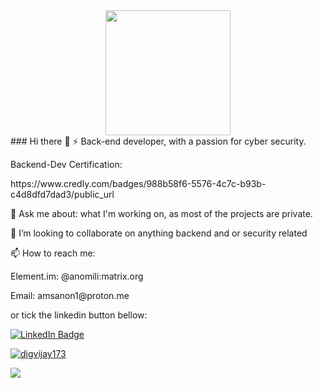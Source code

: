 
<div id="header" align="center">
  <img src="https://media.giphy.com/media/xTcnSWYZvafyhEACBO/giphy.gif" width="200"/>
</div>
### Hi there 👋
⚡ Back-end developer, with a passion for cyber security.
<p>
Backend-Dev Certification:
<p>
https://www.credly.com/badges/988b58f6-5576-4c7c-b93b-c4d8dfd7dad3/public_url

💬 Ask me about: what I'm working on, as most of the projects are private.
<p>
👯 I’m looking to collaborate on anything backend and or security related
  <p>
📫 How to reach me:
    <p>
    Element.im:
    @anomili:matrix.org 
  <p>
    Email: amsanon1@proton.me
    <p>
    or tick the linkedin button bellow:
<div id="badges">
  <a href="www.linkedin.com/in/aaron-jrnetworksecurityengineer">
  <img src="https://img.shields.io/badge/LinkedIn-blue?style=for-the-badge&logo=linkedin&logoColor=white" alt="LinkedIn Badge"/>
</div>
  <p>
    <p align="left"> 
<img src="https://komarev.com/ghpvc/?username=USERNAME&label=Views&color=blue&style=plastic" alt="digvijay173" />
 <p> 
   <a href="https://github.com/aaronms1">
  <img align="center" src="https://github-readme-stats.vercel.app/api/top-langs/?username=aaronms1&theme=light&hide_langs_below=1" />
</a>


<!--
**aaronms1/aaronms1** is a ✨ _special_ ✨ repository because its `README.md` (this file) appears on your GitHub profile.

Here are some ideas to get you started:

- 🔭 I’m currently working on ...
-🌱 I’m currently learning Backend development
- 👯 I’m looking to collaborate on anything
- 🤔 I’m looking for help with ...
- 💬 Ask me about: what I'm working on, as most of the projects are private.
- 📫 How to reach me: I preffer Element.im, @anomili:matrix.org 

  <a href="https://github.com/aaronms1">
  <img align="center" src="https://github-readme-stats.vercel.app/api/top-langs/?username=aaronms1&theme=light&hide_langs_below=1" />
</a>

      <p>
        <a href="https://www.credly.com/badges/988b58f6-5576-4c7c-b93b-c4d8dfd7dad3/public_url"
           </a>
        


- 😄 Pronouns: ...
- ⚡ Fun fact: ...
-->
